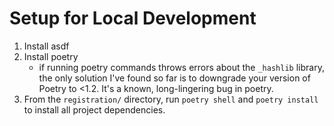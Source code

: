 # Setup for Local Development

1. Install asdf
2. Install poetry
   - if running poetry commands throws errors about the `_hashlib` library, the only solution I've found so far is to downgrade your version of Poetry to <1.2. It's a known, long-lingering bug in poetry.
3. From the `registration/` directory, run `poetry shell` and `poetry install` to install all project dependencies.